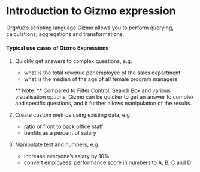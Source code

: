 # Introduction to Gizmo expression

OrgVue’s scripting language Gizmo allows you to perform querying, calculations, aggregations and transformations.


#### Typical use cases of Gizmo Expressions


1. Quickly get answers to complex questions, e.g. 
	* what is the total revenue per employee of the sales department
	* what is the median of the age of all female program managers
	
	** Note: ** Compared to Filter Control, Search Box and various visualisation options, Gizmo can be quicker to get an answer to complex and specific questions, and it further allows manipulation of the results.

2. Create custom metrics using existing data, e.g.
    * ratio of front to back office staff
    * benfits as a percent of salary
3. Manipulate text and numbers, e.g.
    * increase everyone’s salary by 10%.
    * convert employees’ performance score in numbers to A, B, C and D


